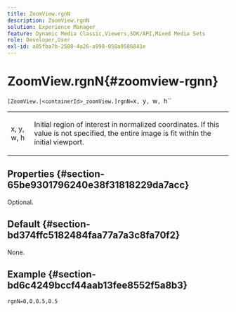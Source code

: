 ```yaml
---
title: ZoomView.rgnN
description: ZoomView.rgnN
solution: Experience Manager
feature: Dynamic Media Classic,Viewers,SDK/API,Mixed Media Sets
role: Developer,User
exl-id: a85fba7b-2580-4a26-a998-058a0586841e
---
```

# ZoomView.rgnN{#zoomview-rgnn}

 ` [ZoomView.|<containerId>_zoomView.]rgnN= `x`, `y`, `w`, `h``

<table id="table_DEA0A957BC624857B7C0A88DC75DE025"> 
 <tbody> 
  <tr> 
   <td colname="col1"> <p> <span class="codeph"> x</span>,<span class="codeph"> y</span>,<span class="codeph"> w</span>,<span class="codeph"> h</span> </p> </td> 
   <td colname="col2"> <p> Initial region of interest in normalized coordinates. If this value is not specified, the entire image is fit within the initial viewport. </p> </td> 
  </tr> 
 </tbody> 
</table>

## Properties {#section-65be9301796240e38f31818229da7acc}

Optional.

## Default {#section-bd374ffc5182484faa77a7a3c8fa70f2}

None.

## Example {#section-bd6c4249bccf44aab13fee8552f5a8b3}

`rgnN=0,0,0.5,0.5`
